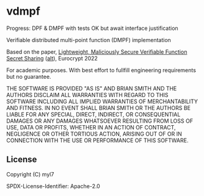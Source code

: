 # vdmpf

Progress: DPF & DMPF with tests OK but await interface justification

Verifiable distributed multi-point function (DMPF) implementation

Based on the paper, [Lightweight, Maliciously Secure Verifiable Function Secret Sharing](https://link.springer.com/chapter/10.1007/978-3-031-06944-4_6) ([alt](https://eprint.iacr.org/2021/580)), Eurocrypt 2022

For academic purposes.
With best effort to fullfill engineering requirements but no guarantee.

THE SOFTWARE IS PROVIDED "AS IS" AND BRIAN SMITH AND THE AUTHORS DISCLAIM ALL WARRANTIES WITH REGARD TO THIS SOFTWARE INCLUDING ALL IMPLIED WARRANTIES OF MERCHANTABILITY AND FITNESS. IN NO EVENT SHALL BRIAN SMITH OR THE AUTHORS BE LIABLE FOR ANY SPECIAL, DIRECT, INDIRECT, OR CONSEQUENTIAL DAMAGES OR ANY DAMAGES WHATSOEVER RESULTING FROM LOSS OF USE, DATA OR PROFITS, WHETHER IN AN ACTION OF CONTRACT, NEGLIGENCE OR OTHER TORTIOUS ACTION, ARISING OUT OF OR IN CONNECTION WITH THE USE OR PERFORMANCE OF THIS SOFTWARE.

## License

Copyright (C) myl7

SPDX-License-Identifier: Apache-2.0
